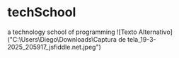 # techSchool
a technology school of programming
![Texto Alternativo]("C:\Users\Diego\Downloads\Captura de tela_19-3-2025_205917_jsfiddle.net.jpeg")
